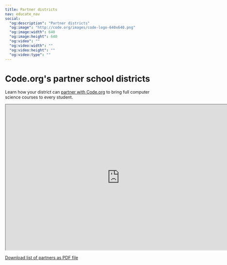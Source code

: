 ```yaml
---
title: Partner districts
nav: educate_nav
social:
  "og:description": "Partner districts"
  "og:image": "http://code.org/images/code-logo-640x640.png"
  "og:image:width": 640
  "og:image:height": 640
  "og:video": ""
  "og:video:width": ""
  "og:video:height": ""
  "og:video:type": ""
---
```

# Code.org's partner school districts
Learn how your district can [partner with Code.org](/educate/districts) to bring full computer science courses to every student.

<iframe src="https://www.google.com/maps/d/u/0/embed?mid=zYPcjMEiE_Lk.kvcsHLK1SPns" width="750" height="480"></iframe>

[Download list of partners as PDF file](/files/districtpartners.pdf)